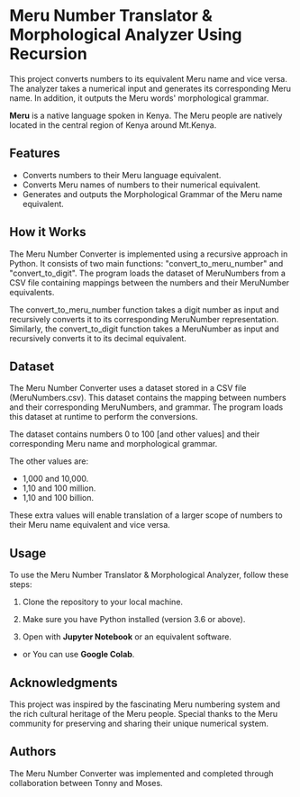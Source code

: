 # Meru Number Translator & Morphological Analyzer Using Recursion

This project converts numbers to its equivalent Meru name and vice versa. The analyzer takes a numerical input and generates its corresponding Meru name. In addition, it outputs the Meru words' morphological grammar.

**Meru** is a native language spoken in Kenya. The Meru people are natively located in the central region of Kenya around Mt.Kenya.

## Features

- Converts numbers to their Meru language equivalent.
- Converts Meru names of numbers to their numerical equivalent.
- Generates and outputs the Morphological Grammar of the Meru name equivalent.

## How it Works
The Meru Number Converter is implemented using a recursive approach in Python. 
It consists of two main functions: "convert_to_meru_number" and "convert_to_digit". 
The program loads the dataset of MeruNumbers from a CSV file containing mappings between the numbers and their MeruNumber equivalents.

The convert_to_meru_number function takes a digit number as input and recursively converts it to its corresponding MeruNumber representation. 
Similarly, the convert_to_digit function takes a MeruNumber as input and recursively converts it to its decimal equivalent.

## Dataset

The Meru Number Converter uses a dataset stored in a CSV file (MeruNumbers.csv). This dataset contains the mapping between numbers and their corresponding MeruNumbers, and grammar. The program loads this dataset at runtime to perform the conversions.

The dataset contains numbers 0 to 100 [and other values] and their corresponding Meru name and morphological grammar.

The other values are:

- 1,000 and 10,000.
- 1,10 and 100 million.
- 1,10 and 100 billion.

These extra values will enable translation of a larger scope of numbers to their Meru name equivalent and vice versa.

## Usage

To use the Meru Number Translator & Morphological Analyzer, follow these steps:

1. Clone the repository to your local machine.

2. Make sure you have Python installed (version 3.6 or above).

3. Open with **Jupyter Notebook** or an equivalent software.

- or You can use **Google Colab**.

## Acknowledgments

This project was inspired by the fascinating Meru numbering system and the rich cultural heritage of the Meru people.
Special thanks to the Meru community for preserving and sharing their unique numerical system.

## Authors
The Meru Number Converter was implemented and completed through collaboration between Tonny and Moses.
